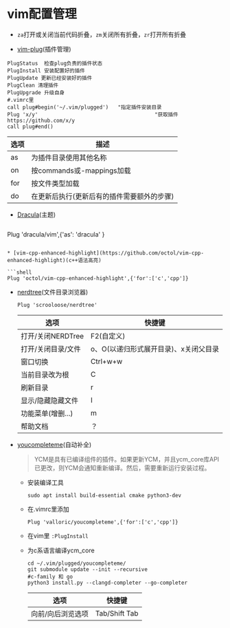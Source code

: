 # vim配置管理

* `za`打开或关闭当前代码折叠，`zm`关闭所有折叠，`zr`打开所有折叠

* [vim-plug](https://github.com/junegunn/vim-plug/)(插件管理)

```shell
PlugStatus	检查plug负责的插件状态
PlugInstall 安装配置好的插件
PlugUpdate 更新已经安装好的插件
PlugClean 清理插件
PlugUpgrade 升级自身
#.vimrc里
call plug#begin('~/.vim/plugged')	"指定插件安装目录
Plug 'x/y'										"获取插件https://github.com/x/y
call plug#end()
```

| 选项 | 描述                                       |
| ---- | ------------------------------------------ |
| as   | 为插件目录使用其他名称                     |
| on   | 按commands或<Plug>-mappings加载            |
| for  | 按文件类型加载                             |
| do   | 在更新后执行(更新后有的插件需要额外的步骤) |

* [Dracula](https://draculatheme.com/vim/)(主题)

  ```shell
Plug 'dracula/vim',{'as': 'dracula' } 
  ```

* [vim-cpp-enhanced-highlight](https://github.com/octol/vim-cpp-enhanced-highlight)(c++语法高亮)

  ```shell
Plug 'octol/vim-cpp-enhanced-highlight',{'for':['c','cpp']}
  ```

* [nerdtree](https://github.com/vim-nerdtree/nerdtree)(文件目录浏览器)

  ```shell
  Plug 'scrooloose/nerdtree'
  ```

  | 选项               | 快捷键                                |
  | ------------------ | ------------------------------------- |
  | 打开/关闭NERDTree  | F2(自定义)                            |
  | 打开/关闭目录/文件 | o、O(以递归形式展开目录)、x关闭父目录 |
  | 窗口切换           | Ctrl+w+w                              |
  | 当前目录改为根     | C                                     |
  | 刷新目录           | r                                     |
  | 显示/隐藏隐藏文件  | I                                     |
  | 功能菜单(增删...)  | m                                     |
  | 帮助文档           | ？                                    |

* [youcompleteme](https://github.com/ycm-core/YouCompleteMe)(自动补全)

  > YCM是具有已编译组件的插件。如果更新YCM，并且ycm_core库API已更改，则YCM会通知重新编译。然后，需要重新运行安装过程。

  * 安装编译工具

    ```shell
    sudo apt install build-essential cmake python3-dev
    ```

  * 在.vimrc里添加

    ```shell
    Plug 'valloric/youcompleteme',{'for':['c','cpp']}
    ```

  * 在vim里 `:PlugInstall`

  * 为c系语言编译ycm_core

    ```shell
    cd ~/.vim/plugged/youcompleteme/
    git submodule update --init --recursive
    #c-family 和 go
    python3 install.py --clangd-completer --go-completer 
    ```
    
    | 选项              | 快捷键        |
    | ----------------- | ------------- |
    | 向前/向后浏览选项 | Tab/Shift Tab |

